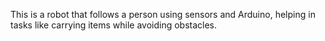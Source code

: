 This is a robot that follows a person using sensors and Arduino, helping in tasks like carrying items while avoiding obstacles.
